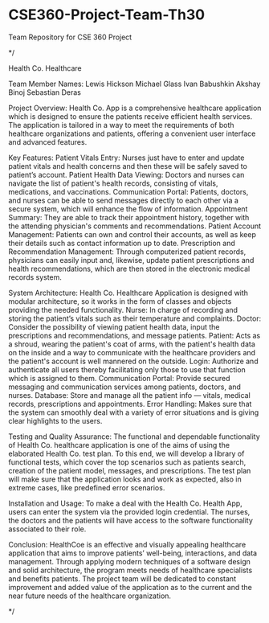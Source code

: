 # CSE360-Project-Team-Th30
Team Repository for CSE 360 Project

*/

Health Co. Healthcare

Team Member Names:
Lewis Hickson
Michael Glass
Ivan Babushkin
Akshay Binoj
Sebastian Deras


Project Overview:
Health Co. App is a comprehensive healthcare application which is designed to ensure the patients receive efficient health services. The application is tailored in a way to meet the requirements of both healthcare organizations and patients, offering a convenient user interface and advanced features.


Key Features:
Patient Vitals Entry: Nurses just have to enter and update patient vitals and health concerns and then these will be safely saved to patient’s account.
Patient Health Data Viewing: Doctors and nurses can navigate the list of patient's health records, consisting of vitals, medications, and vaccinations.
Communication Portal: Patients, doctors, and nurses can be able to send messages directly to each other via a secure system, which will enhance the flow of information.
Appointment Summary: They are able to track their appointment history, together with the attending physician's comments and recommendations.
Patient Account Management: Patients can own and control their accounts, as well as keep their details such as contact information up to date.
Prescription and Recommendation Management: Through computerized patient records, physicians can easily input and, likewise, update patient prescriptions and health recommendations, which are then stored in the electronic medical records system.

System Architecture:
Health Co. Healthcare Application is designed with modular architecture, so it works in the form of classes and objects providing the needed functionality.
Nurse: In charge of recording and storing the patient’s vitals such as their temperature and complaints.
Doctor: Consider the possibility of viewing patient health data, input the prescriptions and recommendations, and message patients.
Patient: Acts as a shroud, wearing the patient's coat of arms, with the patient's health data on the inside and a way to communicate with the healthcare providers and the patient's account is well mannered on the outside.
Login: Authorize and authenticate all users thereby facilitating only those to use that function which is assigned to them.
Communication Portal: Provide secured messaging and communication services among patients, doctors, and nurses.
Database: Store and manage all the patient info — vitals, medical records, prescriptions and appointments.
Error Handling: Makes sure that the system can smoothly deal with a variety of error situations and is giving clear highlights to the users.

Testing and Quality Assurance:
The functional and dependable functionality of Health Co. healthcare application is one of the aims of using the elaborated Health Co. test plan. To this end, we will develop a library of functional tests, which cover the top scenarios such as patients search, creation of the patient model, messages, and prescriptions. The test plan will make sure that the application looks and work as expected, also in extreme cases, like predefined error scenarios.


Installation and Usage:
To make a deal with the Health Co. Health App, users can enter the system via the provided login credential. The nurses, the doctors and the patients will have access to the software functionality associated to their role.


Conclusion:
HealthCoe is an effective and visually appealing healthcare application that aims to improve patients’ well-being, interactions, and data management. Through applying modern techniques of a software design and solid architecture, the program meets needs of healthcare specialists and benefits patients. The project team will be dedicated to constant improvement and added value of the application as to the current and the near future needs of the healthcare organization.



*/
